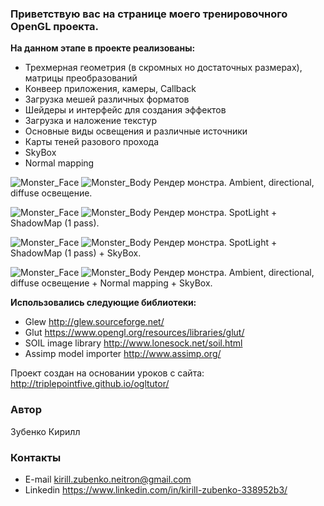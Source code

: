 ### Приветствую вас на странице моего тренировочного OpenGL проекта. 
**На данном этапе в проекте реализованы:**
* Трехмерная геометрия (в скромных но достаточных размерах), матрицы преобразований
* Конвеер приложения, камеры, Callback
* Загрузка мешей различных форматов
* Шейдеры и интерфейс для создания эффектов
* Загрузка и наложение текстур
* Основные виды освещения и различные источники
* Карты теней разового прохода
* SkyBox
* Normal mapping

![Monster_Face](https://github.com/neitron/OpenGL/blob/master/PrtScrn/dmeo_1.png?raw=true)
![Monster_Body](https://github.com/neitron/OpenGL/blob/master/PrtScrn/demo_2.png?raw=true)
Рендер монстра. Ambient, directional, diffuse освещение.


![Monster_Face](https://github.com/neitron/OpenGL/blob/master/PrtScrn/shadow1_1.png?raw=true)
![Monster_Body](https://github.com/neitron/OpenGL/blob/master/PrtScrn/shadow1_2.png?raw=true)
Рендер монстра. SpotLight + ShadowMap (1 pass).


![Monster_Face](https://github.com/neitron/OpenGL/blob/master/PrtScrn/skybox_1.png?raw=true)
![Monster_Body](https://github.com/neitron/OpenGL/blob/master/PrtScrn/skybox_2.png?raw=true)
Рендер монстра. SpotLight + ShadowMap (1 pass) + SkyBox.


![Monster_Face](https://github.com/neitron/OpenGL/blob/master/PrtScrn/normal_2.jpg?raw=true)
![Monster_Body](https://github.com/neitron/OpenGL/blob/master/PrtScrn/normal_1.jpg?raw=true)
Рендер монстра. Ambient, directional, diffuse освещение + Normal mapping + SkyBox.

**Использовались следующие библиотеки:**
* Glew http://glew.sourceforge.net/
* Glut https://www.opengl.org/resources/libraries/glut/
* SOIL image library http://www.lonesock.net/soil.html
* Assimp model importer http://www.assimp.org/

Проект создан на основании уроков с сайта: http://triplepointfive.github.io/ogltutor/

### Автор
Зубенко Кирилл

### Контакты
* E-mail kirill.zubenko.neitron@gmail.com
* Linkedin https://www.linkedin.com/in/kirill-zubenko-338952b3/
